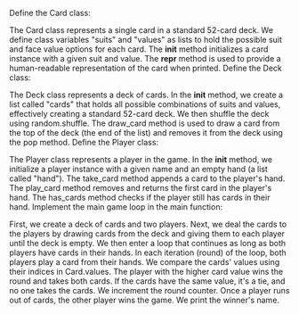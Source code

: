Define the Card class:

The Card class represents a single card in a standard 52-card deck.
We define class variables "suits" and "values" as lists to hold the possible suit and face value options for each card.
The __init__ method initializes a card instance with a given suit and value.
The __repr__ method is used to provide a human-readable representation of the card when printed.
Define the Deck class:

The Deck class represents a deck of cards.
In the __init__ method, we create a list called "cards" that holds all possible combinations of suits and values, effectively creating a standard 52-card deck. We then shuffle the deck using random.shuffle.
The draw_card method is used to draw a card from the top of the deck (the end of the list) and removes it from the deck using the pop method.
Define the Player class:

The Player class represents a player in the game.
In the __init__ method, we initialize a player instance with a given name and an empty hand (a list called "hand").
The take_card method appends a card to the player's hand.
The play_card method removes and returns the first card in the player's hand.
The has_cards method checks if the player still has cards in their hand.
Implement the main game loop in the main function:

First, we create a deck of cards and two players.
Next, we deal the cards to the players by drawing cards from the deck and giving them to each player until the deck is empty.
We then enter a loop that continues as long as both players have cards in their hands.
In each iteration (round) of the loop, both players play a card from their hands.
We compare the cards' values using their indices in Card.values. The player with the higher card value wins the round and takes both cards.
If the cards have the same value, it's a tie, and no one takes the cards.
We increment the round counter.
Once a player runs out of cards, the other player wins the game. We print the winner's name.
